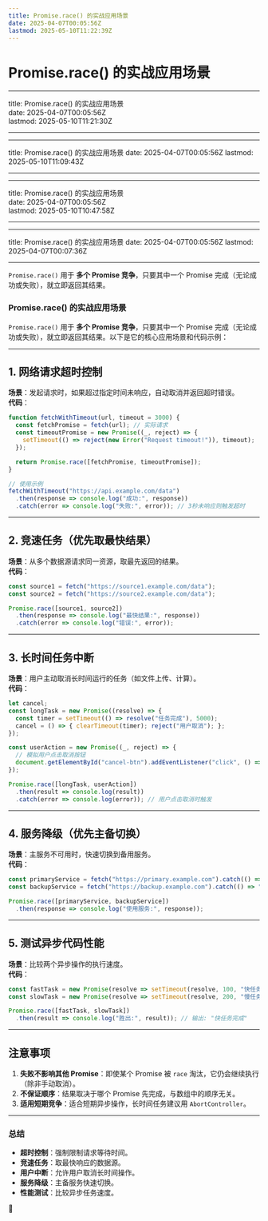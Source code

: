 ```yaml
---
title: Promise.race() 的实战应用场景
date: 2025-04-07T00:05:56Z
lastmod: 2025-05-10T11:22:39Z
---
```


# Promise.race() 的实战应用场景

---

title: Promise.race() 的实战应用场景  
date: 2025-04-07T00:05:56Z  
lastmod: 2025-05-10T11:21:30Z

---

---

title: Promise.race() 的实战应用场景
date: 2025-04-07T00:05:56Z
lastmod: 2025-05-10T11:09:43Z

---

---

title: Promise.race() 的实战应用场景  
date: 2025-04-07T00:05:56Z  
lastmod: 2025-05-10T10:47:58Z

---

---

title: Promise.race() 的实战应用场景
date: 2025-04-07T00:05:56Z
lastmod: 2025-04-07T00:07:36Z

---

​`Promise.race()`​ 用于 **多个 Promise 竞争**，只要其中一个 Promise 完成（无论成功或失败），就立即返回其结果。

### **Promise.race() 的实战应用场景**

​`Promise.race()`​ 用于 **多个 Promise 竞争**，只要其中一个 Promise 完成（无论成功或失败），就立即返回其结果。以下是它的核心应用场景和代码示例：

---

## **1. 网络请求超时控制**

**场景**：发起请求时，如果超过指定时间未响应，自动取消并返回超时错误。  
**代码**：

```javascript
function fetchWithTimeout(url, timeout = 3000) {
  const fetchPromise = fetch(url); // 实际请求
  const timeoutPromise = new Promise((_, reject) => {
    setTimeout(() => reject(new Error("Request timeout!")), timeout);
  });

  return Promise.race([fetchPromise, timeoutPromise]);
}

// 使用示例
fetchWithTimeout("https://api.example.com/data")
  .then(response => console.log("成功:", response))
  .catch(error => console.log("失败:", error)); // 3秒未响应则触发超时
```

---

## **2. 竞速任务（优先取最快结果）**

**场景**：从多个数据源请求同一资源，取最先返回的结果。  
**代码**：

```javascript
const source1 = fetch("https://source1.example.com/data");
const source2 = fetch("https://source2.example.com/data");

Promise.race([source1, source2])
  .then(response => console.log("最快结果:", response))
  .catch(error => console.log("错误:", error));
```

---

## **3. 长时间任务中断**

**场景**：用户主动取消长时间运行的任务（如文件上传、计算）。  
**代码**：

```javascript
let cancel;
const longTask = new Promise((resolve) => {
  const timer = setTimeout(() => resolve("任务完成"), 5000);
  cancel = () => { clearTimeout(timer); reject("用户取消"); };
});

const userAction = new Promise((_, reject) => {
  // 模拟用户点击取消按钮
  document.getElementById("cancel-btn").addEventListener("click", () => reject("用户取消"));
});

Promise.race([longTask, userAction])
  .then(result => console.log(result))
  .catch(error => console.log(error)); // 用户点击取消时触发
```

---

## **4. 服务降级（优先主备切换）**

**场景**：主服务不可用时，快速切换到备用服务。  
**代码**：

```javascript
const primaryService = fetch("https://primary.example.com").catch(() => "主服务失败");
const backupService = fetch("https://backup.example.com").catch(() => "备用服务失败");

Promise.race([primaryService, backupService])
  .then(response => console.log("使用服务:", response));
```

---

## **5. 测试异步代码性能**

**场景**：比较两个异步操作的执行速度。  
**代码**：

```javascript
const fastTask = new Promise(resolve => setTimeout(resolve, 100, "快任务完成"));
const slowTask = new Promise(resolve => setTimeout(resolve, 200, "慢任务完成"));

Promise.race([fastTask, slowTask])
  .then(result => console.log("胜出:", result)); // 输出: "快任务完成"
```

---

## **注意事项**

1. **失败不影响其他 Promise**：即使某个 Promise 被 `race`​ 淘汰，它仍会继续执行（除非手动取消）。
2. **不保证顺序**：结果取决于哪个 Promise 先完成，与数组中的顺序无关。
3. **适用短期竞争**：适合短期异步操作，长时间任务建议用 `AbortController`​。

---

### **总结**

* **超时控制**：强制限制请求等待时间。
* **竞速任务**：取最快响应的数据源。
* **用户中断**：允许用户取消长时间操作。
* **服务降级**：主备服务快速切换。
* **性能测试**：比较异步任务速度。

 🚀

‍
